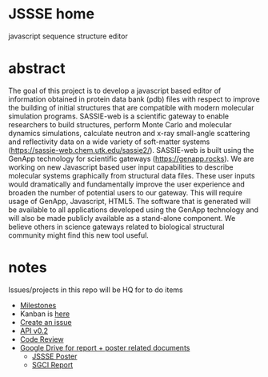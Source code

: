 # JSSSE home

javascript sequence structure editor
# abstract

The goal of this project is to develop a javascript based editor of information obtained in protein data bank (pdb) files with respect to improve the building of initial structures that are compatible with modern molecular simulation programs.  SASSIE-web is a scientific gateway to enable researchers to build structures, perform Monte Carlo and molecular dynamics simulations, calculate neutron and x-ray small-angle scattering and reflectivity data on a wide variety of soft-matter systems (https://sassie-web.chem.utk.edu/sassie2/). SASSIE-web is built using the GenApp technology for scientific gateways (https://genapp.rocks). We are working on new Javascript based user input capabilities to describe molecular systems graphically from structural data files. These user inputs would dramatically and fundamentally improve the user experience and broaden the number of potential users to our gateway. This will require usage of GenApp, Javascript, HTML5. The software that is generated will be available to all applications developed using the GenApp technology and will also be made publicly available as a stand-alone component. We believe others in science gateways related to biological structural community might find this new tool useful.

# notes

Issues/projects in this repo will be HQ for to do items

* [Milestones](https://github.com/ehb54/jssse/milestones)
* Kanban is [here](https://github.com/ehb54/jssse/projects/1)
* [Create an issue](https://github.com/ehb54/jssse/issues/new)
* [API v0.2](https://github.com/ehb54/jssse/wiki/API-notes-0.2)
* [Code Review](https://github.com/ehb54/jssse/blob/master/JS%20Widget%20Basics/codeReview.md)
* [Google Drive for report + poster related documents](https://drive.google.com/open?id=1JuxQEw_F087Zpd1nVLIAFPk0r-Egp0k6UiaMHVt5Utw)
   * [JSSSE Poster](https://docs.google.com/presentation/d/1D5H72o-ZnQ9oWeAHmc_WpzBMF3xROLR2lum2U8ML8aE/edit?usp=sharing)
   * [SGCI Report](https://docs.google.com/document/d/1qpypH0D8KUUxT5iMTNfynW_3RzGslGtLWiI5MLRRhrY/edit?usp=sharing)
